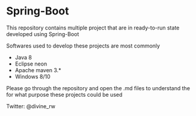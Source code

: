 # Spring-Boot

This repository contains multiple project that are in ready-to-run state developed using Spring-Boot

Softwares used to develop these projects are most commonly
- Java 8
- Eclipse neon
- Apache maven 3.*
- Windows 8/10

Please go through the repository and open the .md files to understand the for what purpose 
these projects could be used

Twitter: @divine_rw
